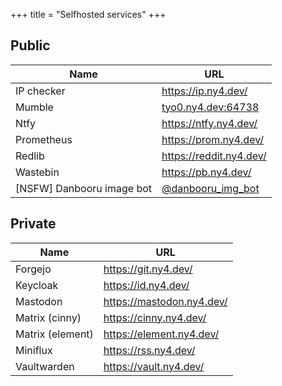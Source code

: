 +++
title = "Selfhosted services"
+++

## Public

| Name                      | URL                                                |
| ------------------------- | -------------------------------------------------- |
| IP checker                | https://ip.ny4.dev/                                |
| Mumble                    | [tyo0.ny4.dev:64738](mumble://tyo0.ny4.dev:64738)  |
| Ntfy                      | https://ntfy.ny4.dev/                              |
| Prometheus                | https://prom.ny4.dev/                              |
| Redlib                    | https://reddit.ny4.dev/                            |
| Wastebin                  | https://pb.ny4.dev/                                |
| [NSFW] Danbooru image bot | [@danbooru_img_bot](https://t.me/danbooru_img_bot) |

## Private

| Name             | URL                       |
| ---------------- | ------------------------- |
| Forgejo          | https://git.ny4.dev/      |
| Keycloak         | https://id.ny4.dev/       |
| Mastodon         | https://mastodon.ny4.dev/ |
| Matrix (cinny)   | https://cinny.ny4.dev/    |
| Matrix (element) | https://element.ny4.dev/  |
| Miniflux         | https://rss.ny4.dev/      |
| Vaultwarden      | https://vault.ny4.dev/    |
